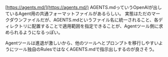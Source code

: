 [https://agents.md/](https://agents.md/) 
AGENTS.mdっていうOpenAIが出しているAgent用の共通フォーマットファイルがあるらしい。 実態はただのマークダウンファイルだが、AGENTS.mdというファイル名に統一されること、各ディレクトリに配置することで適用範囲を指定できることが、Agentツール側に求められるようになるっぽい。

Agentツールは進退が激しいから、他のツールへとプロンプトを移行しやすいようにツール独自のRulesではなくAGENTS.mdで指示出しするのが良さそう。